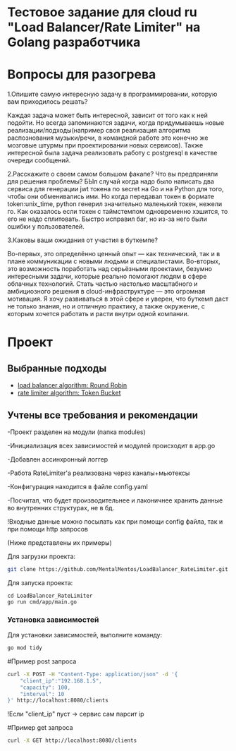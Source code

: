 # Тестовое задание для cloud ru "Load Balancer/Rate Limiter" на Golang разработчика


# Вопросы для разогрева

1.Опишите самую интересную задачу в программировании, которую вам приходилось решать?

Каждая задача может быть интересной, зависит от того как к ней подойти. Но всегда запоминаются задачи, когда придумываешь новые реализации/подходы(например своя реализация алгоритма распознования музыки/речи, в командной работе это конечно же мозговые штурмы при проектировании новых сервисов). Также интересной была задача реализовать работу с postgresql в качестве очереди сообщений.

2.Расскажите о своем самом большом факапе? Что вы предприняли для решения проблемы?
БЫл случай когда надо было написать два сервиса для генерации jwt токена по secret на Go и на Python для того, чтобы они обменивались ими. Но когда передавал токен в формате token:unix_time, python генерил значительно маленький токен, нежели го. Как оказалось если токен с таймстемпом одновременно хэшится, то его не надо сплитовать. Быстро исправил баг, но из-за него были ошибки у пользователей.

3.Каковы ваши ожидания от участия в буткемпе?

Во-первых, это определённо ценный опыт — как технический, так и в плане коммуникации с новыми людьми и специалистами. Во-вторых, это возможность поработать над серьёзными проектами, безумно интересными задачи, которые реально помогают людям в сфере облачных технологий. Стать частью настолько масштабного и амбициозного решения в cloud-инфраструктуре — это огромная мотивация. Я хочу развиваться в этой сфере и уверен, что буткемп даст не только знания, но и отличную практику, а также окружение, с которым хочется работать и расти внутри одной компании.

# Проект

## Выбранные подходы
- [load balancer algorithm: Round Robin](#RoundRobin)
- [rate limiter algorithm: Token Bucket](#TokenBucket)


## Учтены все требования и рекомендации
-Проект разделен на модули (папка modules)

-Инициализация всех зависимостей и модулей происходит в app.go

-Добавлен ассинхронный логгер

-Работа RateLimiter'a реализована через каналы+мьютексы

-Конфигурация находится в файле config.yaml

-Посчитал, что будет производительнее и лаконичнее хранить данные во внутренних структурах, не в бд.

!Входные данные можно посылать как при помощи config файла, так и при помощи http запросов

(Ниже представлены их примеры)

Для загрузки проекта:
```sh
git clone https://github.com/MentalMentos/LoadBalancer_RateLimiter.git
```

Для запуска проекта:
```golang
cd LoadBalancer_RateLimiter
go run cmd/app/main.go
```
### Установка зависимостей
Для установки зависимостей, выполните команду:
```sh
go mod tidy
```
#Пример post запроса
```sh
curl -X POST -H "Content-Type: application/json" -d '{
    "client_ip":"192.168.1.5",
    "capacity": 100,
    "interval": 10
}' http://localhost:8080/clients
```
!Если "client_ip" пуст -> сервис сам парсит ip

#Пример get запроса
```sh
curl -X GET http://localhost:8080/clients
```
